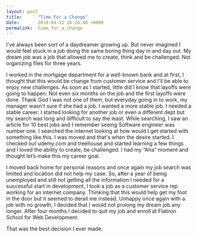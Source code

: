 ```yaml
---
layout: post
title:      "Time For a Change"
date:       2018-04-11 16:24:40 +0000
permalink:  time_for_a_change
---
```



I've always been sort of a daydreamer growing up. But never imagined I would feel stuck in a job doing the same boring thing day in and day out. My dream job was a job that allowed me to create, think and be challenged. Not organizing files for three years. 

I worked in the mortgage department for a well-known bank and at first, I thought that this would be change from customer service and I'll be able to enjoy new challenges. As soon as I started, little did I know that layoffs were going to happen. Not even six months on the job and the first layoffs were done. Thank God I was not one of them, but everyday going in to work, my manager wasn't sure if she had a job. I wanted a more stable job. I needed a stable career. I started looking for another job or even a different dept but my search was long and difficult to say the least. While searching, I saw an article for 10 best jobs and I remember seeing Software engineer was number one. I searched the internet looking at how would I get started with something like this. I was moved and that's when the desire started. I checked out udemy.com and treehouse and started learning a few things and I loved the ability to create, be challenged. I had my “Aha” moment and thought let’s make this my career goal.

I moved back home for personal reasons and once again my job search was limited and location did not help my case. So, after a year of being unemployed and still not getting all the information I needed for a successful start in development, I took a job as a customer service rep working for an internet company. Thinking that this would help get my foot in the door but it seemed to derail me instead. Unhappy once again with a job with no growth, I decided that I would not prolong my dream job any longer. After four months I decided to quit my job and enroll at Flatiron School for Web Development. 

That was the best decision I ever made.

